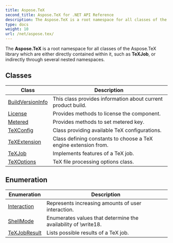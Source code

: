 ```yaml
---
title: Aspose.TeX
second_title: Aspose.TeX for .NET API Reference
description: The Aspose.TeX is a root namespace for all classes of the Aspose.TeX library which are either directly contained within it such as TeXJob or indirectly through several nested namespaces
type: docs
weight: 10
url: /net/aspose.tex/
---
```

The **Aspose.TeX** is a root namespace for all classes of the Aspose.TeX library which are either directly contained within it, such as **TeXJob**, or indirectly through several nested namespaces.

## Classes

| Class | Description |
| --- | --- |
| [BuildVersionInfo](./buildversioninfo/) | This class provides information about current product build. |
| [License](./license/) | Provides methods to license the component. |
| [Metered](./metered/) | Provides methods to set metered key. |
| [TeXConfig](./texconfig/) | Class providing available TeX configurations. |
| [TeXExtension](./texextension/) | Class defining constants to choose a TeX engine extension from. |
| [TeXJob](./texjob/) | Implements features of a TeX job. |
| [TeXOptions](./texoptions/) | TeX file processing options class. |
## Enumeration

| Enumeration | Description |
| --- | --- |
| [Interaction](./interaction/) | Represents increasing amounts of user interaction. |
| [ShellMode](./shellmode/) | Enumerates values that determine the availability of \write18. |
| [TeXJobResult](./texjobresult/) | Lists possible results of a TeX job. |


